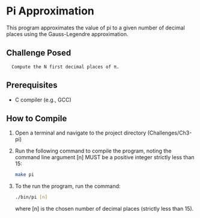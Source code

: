 # Pi Approximation

This program approximates the value of pi to a given number of decimal places using the Gauss-Legendre approximation.

## Challenge Posed

      Compute the N first decimal places of π.


## Prerequisites

- C compiler (e.g., GCC)

## How to Compile

1. Open a terminal and navigate to the project directory (Challenges/Ch3-pi)
2. Run the following command to compile the program, noting the command line argument [n] MUST be a positive integer strictly less than 15:

   ```bash
   make pi 
   ```
3. To the run the program, run the command: 
   ```bash
   ./bin/pi [n]
   ```
   where [n] is the chosen number of decimal places (strictly less than 15).
